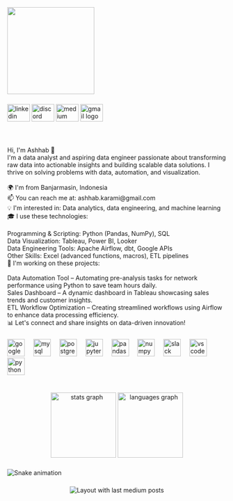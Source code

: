 <div align="left">
  <img height="200" src="[https://i.imgflip.com/65efzo.gif](https://avatars.githubusercontent.com/u/119929075?v=4)](https://avatars.githubusercontent.com/u/119929075?v=4)"  />
</div>

###

<div align="left">
  <img src="https://raw.githubusercontent.com/maurodesouza/profile-readme-generator/master/src/assets/icons/social/linkedin/default.svg" width="52" height="40" alt="linkedin logo"  />
  <img src="https://raw.githubusercontent.com/maurodesouza/profile-readme-generator/master/src/assets/icons/social/discord/default.svg" width="52" height="40" alt="discord logo"  />
  <img src="https://raw.githubusercontent.com/maurodesouza/profile-readme-generator/master/src/assets/icons/social/medium/default.svg" width="52" height="40" alt="medium logo"  />
  <img src="https://raw.githubusercontent.com/maurodesouza/profile-readme-generator/master/src/assets/icons/social/gmail/default.svg" width="52" height="40" alt="gmail logo"  />
</div>

###

<br clear="both">

<p align="left">Hi, I'm Ashhab 👋<br>I'm a data analyst and aspiring data engineer passionate about transforming raw data into actionable insights and building scalable data solutions. I thrive on solving problems with data, automation, and visualization.<br><br>🌍 I'm from Banjarmasin, Indonesia<br>📫 You can reach me at: ashhab.karami@gmail.com<br>💡 I'm interested in: Data analytics, data engineering, and machine learning<br>🎓 I use these technologies:<br><br>Programming & Scripting: Python (Pandas, NumPy), SQL<br>Data Visualization: Tableau, Power BI, Looker<br>Data Engineering Tools: Apache Airflow, dbt, Google APIs<br>Other Skills: Excel (advanced functions, macros), ETL pipelines<br>🚀 I'm working on these projects:<br><br>Data Automation Tool – Automating pre-analysis tasks for network performance using Python to save team hours daily.<br>Sales Dashboard – A dynamic dashboard in Tableau showcasing sales trends and customer insights.<br>ETL Workflow Optimization – Creating streamlined workflows using Airflow to enhance data processing efficiency.<br>📊 Let's connect and share insights on data-driven innovation!</p>

###

<div align="left">
  <img src="https://cdn.jsdelivr.net/gh/devicons/devicon/icons/googlecloud/googlecloud-original.svg" height="40" alt="googlecloud logo"  />
  <img width="12" />
  <img src="https://cdn.jsdelivr.net/gh/devicons/devicon/icons/mysql/mysql-original.svg" height="40" alt="mysql logo"  />
  <img width="12" />
  <img src="https://cdn.jsdelivr.net/gh/devicons/devicon/icons/postgresql/postgresql-original.svg" height="40" alt="postgresql logo"  />
  <img width="12" />
  <img src="https://cdn.jsdelivr.net/gh/devicons/devicon/icons/jupyter/jupyter-original.svg" height="40" alt="jupyter logo"  />
  <img width="12" />
  <img src="https://cdn.jsdelivr.net/gh/devicons/devicon/icons/pandas/pandas-original.svg" height="40" alt="pandas logo"  />
  <img width="12" />
  <img src="https://cdn.jsdelivr.net/gh/devicons/devicon/icons/numpy/numpy-original.svg" height="40" alt="numpy logo"  />
  <img width="12" />
  <img src="https://cdn.jsdelivr.net/gh/devicons/devicon/icons/slack/slack-original.svg" height="40" alt="slack logo"  />
  <img width="12" />
  <img src="https://cdn.jsdelivr.net/gh/devicons/devicon/icons/vscode/vscode-original.svg" height="40" alt="vscode logo"  />
  <img width="12" />
  <img src="https://cdn.simpleicons.org/python/3776AB" height="40" alt="python logo"  />
</div>

###

<br clear="both">

<div align="center">
  <img src="https://github-readme-stats.vercel.app/api?username=ashhabk&hide_title=false&hide_rank=false&show_icons=true&include_all_commits=true&count_private=true&disable_animations=false&theme=dracula&locale=en&hide_border=false&order=1" height="150" alt="stats graph"  />
  <img src="https://github-readme-stats.vercel.app/api/top-langs?username=ashhabk&locale=en&hide_title=false&layout=compact&card_width=320&langs_count=5&theme=dracula&hide_border=false&order=2" height="150" alt="languages graph"  />
</div>

###

<img src="https://raw.githubusercontent.com/ashhabk/ashhabk/output/snake.svg" alt="Snake animation" />

###

<div align="center">
  <img src="https://github-read-medium-git-main.pahlevikun.vercel.app/latest?limit=4" alt="Layout with last medium posts"  />
</div>

